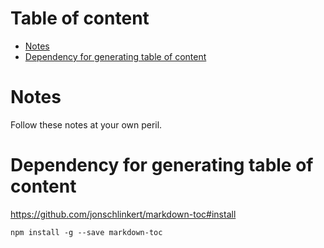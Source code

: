 # Table of content

<!-- toc -->

- [Notes](#notes)
- [Dependency for generating table of content](#dependency-for-generating-table-of-content)

<!-- tocstop -->

# Notes
Follow these notes at your own peril.

# Dependency for generating table of content

https://github.com/jonschlinkert/markdown-toc#install 
```
npm install -g --save markdown-toc
```
